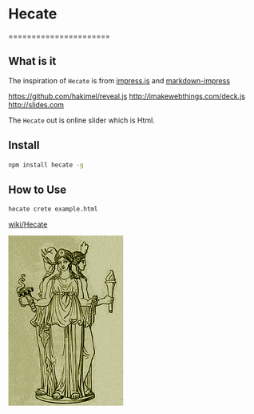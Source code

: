 # Hecate
======================

What is it
----------------------

The inspiration of `Hecate` is from [impress.js](https://github.com/impress/impress.js) and [markdown-impress](https://github.com/steel1990/markdown-impress/blob/master/mtoi.js)

https://github.com/hakimel/reveal.js
http://imakewebthings.com/deck.js
http://slides.com

The `Hecate` out is online slider which is Html.

Install
----------------------

``` bash
npm install hecate -g
```

How to Use
----------------------

``` bash
hecate crete example.html
```

[wiki/Hecate](https://en.wikipedia.org/wiki/Hecate)

![hecate](./hecate.png)



